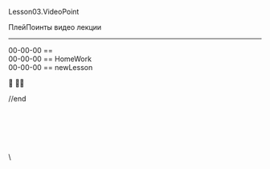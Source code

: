 ﻿
Lesson03.VideoPoint  

ПлейПоинты видео лекции  

---
00-00-00 ==   
00-00-00 == HomeWork   
00-00-00 == newLesson  




👨‍
👨‍🌾




//end  

















\
\
\
\
\
\
